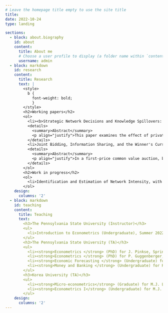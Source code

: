 ```yaml
---
# Leave the homepage title empty to use the site title
title:
date: 2022-10-24
type: landing

sections:
  - block: about.biography
    id: about
    content:
      title: About me
      # Choose a user profile to display (a folder name within `content/authors/`)
      username: admin
  - block: markdown
    id: research
    content:
      title: Research
      text: |
        <style>
          b {
            font-weight: bold;
            }
        </style>
        <h2>Working papers</h2>
        <ol>
          <li><b>Strategic Network Decisions and Knowledge Spillovers: Evidence from R&D Collaborations of the U.S. Firms &#40;JMP <i class="fa-solid fa-circle-nodes fa-lg" style="color: #286ce2;"></i>&#41</b></li>
          <details>
            <summary>Abstract</summary>
            <p align="justify">This paper examines the effect of private R&D investment on productivity, considering R&D collaborations and knowledge spillovers. While existing literature emphasizes R&D’s direct effects on innovation and cost reduction, it often neglects its role in shaping collaborative networks. Investing in R&D enhances a firm's learning capacity and augments its appeal as a collaboration partner. Consequently, the effect of R&D is underestimated without accounting for its role in fostering collaborations. To bridge the gap, I develop a dynamic model of a firm that internalizes its decision on whom to collaborate with and following spillovers. This framework allows R&D to improve productivity and affect the collaboration network, with varying propensities for collaborations across firms. Using the data on firm-to-firm R&D collaborations among the U.S. firms during 1980-2001, I find the long-term effect of R&D is 16% underestimated if we ignore its subsidiary role in expanding the collaboration network. </p>
          </details>
          <li>Joint Bidding, Information Sharing, and the Winner's Curse in First-Price Common Value Auctions, with Jimin Oh</li>
          <details>
            <summary>Abstract</summary>
            <p align="justify">In a first-price common value auction, bidders tend to bid less aggressively in consideration of the winner's curse, especially when competition, limited information, or high risks are involved. Joint bidding alleviates these problems and potentially benefits a seller by relieving the winner's curse and encouraging more aggressive bidding. The analysis on joint bidding is important for a government to ban or allow joint bidding in procurement auctions with common value features. However, there is little empirical evidence of that. In this paper, we study joint bidding behavior and its impacts on bids and the winner's curse using the Outer Continental Shelf (OCS) auctions from 1954 to 1975. We provide reduced-form evidence that joint bidding leads to bid amounts 75% higher on average by introducing a novel instrument leveraging a new dataset of firms' office addresses recorded in lease contract agreements. We further develop a structural model that allows asymmetry in bidders---joint and solo types, revealing that solo bidders experience a more substantial winner’s curse relative to joint bidders.</p>
          </details>
        </ol>
        <h2>Work in progress</h2>
        <ol>
          <li>Identification and Estimation of Network Intensity, with Sinjeong Kim</li>
        </ol>
    design:
      columns: '2'
  - block: markdown
    id: teaching
    content:
      title: Teaching
      text: 
        <h3>The Pennsylvania State University (Instructor)</h3>
        <ul>
          <li>Introduction to Econometrics (Undergraduate), Summer 2022</li>
        </ul>
        <h3>The Pennsylvania State University (TA)</h3>
        <ul>
          <li><strong>Econometrics </strong> (PhD) for J. Pinkse, Spring 2022 - Fall 2022</li>
          <li><strong>Econometrics </strong> (PhD) for P. Guggenberger, Fall 2021</li>
          <li><strong>Economic Forecasting </strong> (Undergraduate) for K. Hirano, Spring 2021</li> 
          <li><strong>Money and Banking </strong> (Undergraduate) for R. Chuderewicz, Fall 2018 - Fall 2020 </li>
        </ul>
        <h3>Korea University (TA)</h3>
        <ul>
          <li><strong>Micro-econometrics</strong> (Graduate) for M.J. Lee, Fall 2017</li>
          <li><strong>Econometrics I</strong> (Undergraduate) for M.J. Lee, Spring 2017</li> 
        </ul>
    design:
      columns: '2'
---
```

